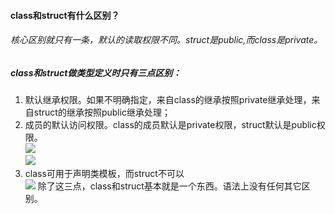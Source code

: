 #### class和struct有什么区别？  
###### 核心区别就只有一条，默认的读取权限不同。struct是public,而class是private。  

##### class和struct做类型定义时只有三点区别：  
1. 默认继承权限。如果不明确指定，来自class的继承按照private继承处理，来自struct的继承按照public继承处理；  
2. 成员的默认访问权限。class的成员默认是private权限，struct默认是public权限。  
![](https://img2018.cnblogs.com/blog/1027722/201906/1027722-20190601170558183-2047827129.png)  
![](https://img2018.cnblogs.com/blog/1027722/201906/1027722-20190601170727294-639038808.png)
3. class可用于声明类模板，而struct不可以  
![](https://img2018.cnblogs.com/blog/1027722/201906/1027722-20190601171740217-1548049941.png)
除了这三点，class和struct基本就是一个东西。语法上没有任何其它区别。